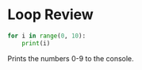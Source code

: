 # Loop Review

```py
for i in range(0, 10):
    print(i)
```

Prints the numbers 0-9 to the console.